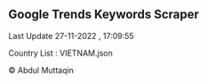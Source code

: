 

## Google Trends Keywords Scraper 
 
Last Update 27-11-2022 , 17:09:55

Country List :
VIETNAM.json



© Abdul Muttaqin 
